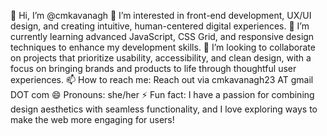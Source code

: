 👋 Hi, I’m @cmkavanagh
👀 I’m interested in front-end development, UX/UI design, and creating intuitive, human-centered digital experiences.
🌱 I’m currently learning advanced JavaScript, CSS Grid, and responsive design techniques to enhance my development skills.
💞️ I’m looking to collaborate on projects that prioritize usability, accessibility, and clean design, with a focus on bringing brands and products to life through thoughtful user experiences.
📫 How to reach me: Reach out via cmkavanagh23 AT gmail DOT com
😄 Pronouns: she/her
⚡ Fun fact: I have a passion for combining design aesthetics with seamless functionality, and I love exploring ways to make the web more engaging for users!
